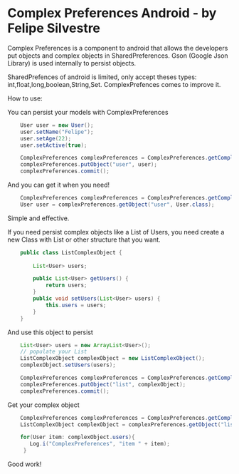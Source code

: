 Complex Preferences Android - by Felipe Silvestre
===========================

Complex Preferences is a component to android that allows the developers put objects and complex objects in SharedPreferences.
Gson (Google Json Library) is used internally to persist objects.

SharedPrefences of android is limited, only accept theses types: int,float,long,boolean,String,Set<String>. ComplexPrefences comes to improve it.

How to use:

You can persist your models with ComplexPreferences
```java
    User user = new User();
    user.setName("Felipe");
    user.setAge(22); 
    user.setActive(true); 

    ComplexPreferences complexPreferences = ComplexPreferences.getComplexPreferences(this, "mypref", MODE_PRIVATE);;
    complexPreferences.putObject("user", user);
    complexPreferences.commit();
```

And you can get it when you need!

```java
    ComplexPreferences complexPreferences = ComplexPreferences.getComplexPreferences(this, "mypref", MODE_PRIVATE);
    User user = complexPreferences.getObject("user", User.class);
```

Simple and effective.

If you need persist complex objects like a List of Users, you need create a new Class with List or other structure that you want.

```java
    public class ListComplexObject {
      
    	List<User> users;    

    	public List<User> getUsers() {
    		return users;
    	}    
    	public void setUsers(List<User> users) {
    		this.users = users;
    	}
    }
```

And use this object to persist

```java
    List<User> users = new ArrayList<User>();
    // populate your List
    ListComplexObject complexObject = new ListComplexObject();
    complexObject.setUsers(users);    

    ComplexPreferences complexPreferences = ComplexPreferences.getComplexPreferences(this, "mypref", MODE_PRIVATE);;
    complexPreferences.putObject("list", complexObject);
    complexPreferences.commit();
```

Get your complex object

```java
    ComplexPreferences complexPreferences = ComplexPreferences.getComplexPreferences(this, "mypref", MODE_PRIVATE);
    ListComplexObject complexObject = complexPreferences.getObject("list", ListComplexObject.class);

    for(User item: complexObject.users){
	   Log.i("ComplexPreferences", "item " + item);
     }
```

Good work!
